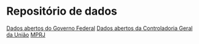 # Repositório de dados

[Dados abertos do Governo Federal](http://dados.gov.br/)
[Dados abertos da Controladoria Geral da União](http://www.cgu.gov.br/sobre/institucional/eventos/anos-anteriores/2017/dados-abertos)
[MPRJ](http://apps.mprj.mp.br/sistema/mpmapas/home.html)